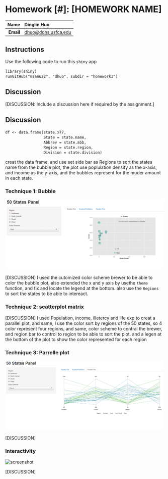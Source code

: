 Homework [#]: [HOMEWORK NAME]
==============================

| **Name**  | Dinglin Huo  |
|----------:|:-------------|
| **Email** | dhuo@dons.usfca.edu |

## Instructions ##

Use the following code to run this `shiny` app
```
library(shiny)
runGitHub("msan622", "dhuo", subdir = "homework3")
```

## Discussion ##

[DISCUSSION: Include a discussion here if required by the assignment.]
## Discussion ##
```
df <- data.frame(state.x77,
                 State = state.name,
                 Abbrev = state.abb,
                 Region = state.region,
                 Division = state.division)
```
creat the data frame, and use 
 set side bar as Regions to sort the states name from the bubble plot, the plot use poplulation density as the x-axis, and income as the y-axis, and the bubbles represent for the muder amount in each state.
### Technique 1: Bubble ###

![technique1](bubbleplot.PNG)

[DISCUSSION]
I used the cutomized color scheme brewer to be able to color the bubble plot, also extended the x and y axis by usethe `theme` function, and fix and locate the legend at the bottom. also use the `Regions` to sort the states to be able to intereact.
### Technique 2: scatterplot matrix ###


[DISCUSSION]
I used Population, income, illetercy and life exp to creat a parallel plot, and same, I use the color sort by regions of the 50 states, so 4 color represent four regions, and same, color scheme to contral the brewer, and region bar to control to region to be able to sort the plot. and a legen at the bottom of the plot to show the color represented for each region
### Technique 3: Parrelle plot ###

![technique3](parallelplot.PNG)

[DISCUSSION]

### Interactivity ###

![screenshot](screenshot.png)

[DISCUSSION]
